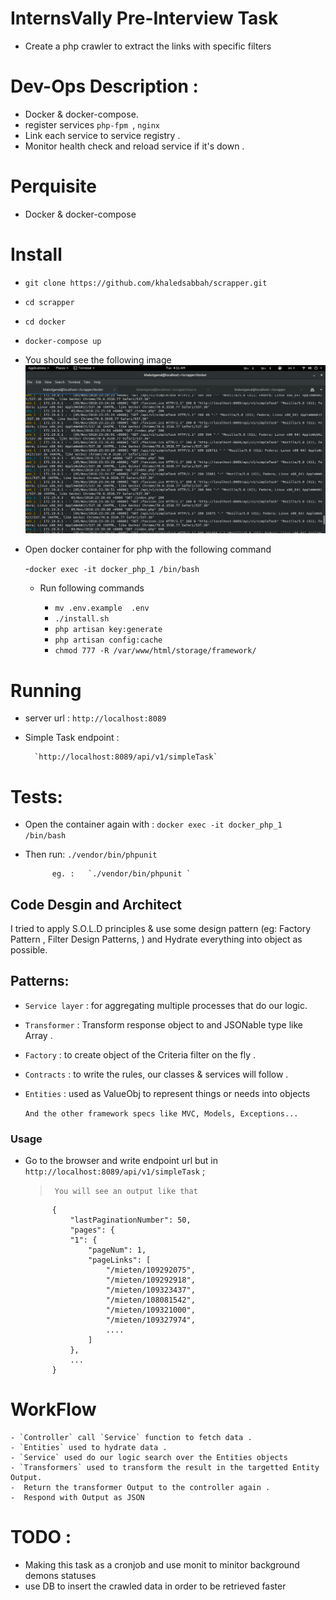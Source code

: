 # InternsVally Pre-Interview Task
-  Create a php crawler to extract the links with specific filters

# Dev-Ops Description :
- Docker & docker-compose. 
- register services  ``php-fpm ``, ``nginx``
- Link each service to service registry .
- Monitor health check and reload service if it's down .

# Perquisite
- Docker & docker-compose 


# Install
- `git clone https://github.com/khaledsabbah/scrapper.git`
- `cd scrapper`
- `cd docker`
- `docker-compose up`
- You should see the following image
![alt text](https://raw.githubusercontent.com/khaledsabbah/scrapper/master/images/docker.png)

- Open docker container for php with the following command 
    
    -`docker exec -it docker_php_1 /bin/bash`
    - Run following commands
       
        - `mv .env.example  .env`
        - `./install.sh`
        - `php artisan key:generate`
        - `php artisan config:cache`
        - `chmod 777 -R /var/www/html/storage/framework/`
        
# Running
- server url :   `http://localhost:8089`
- Simple Task endpoint :  

        `http://localhost:8089/api/v1/simpleTask`

# Tests:

- Open the container again with :  `docker exec -it docker_php_1 /bin/bash`
- Then run: `./vendor/bin/phpunit ` 
    
            eg. :   `./vendor/bin/phpunit `
## Code Desgin and Architect
I tried to apply S.O.L.D principles & use some design pattern (eg: Factory Pattern , Filter Design Patterns, ) and Hydrate everything into object as possible.

## Patterns:
- ``Service layer`` : for aggregating multiple processes that do our logic.
- ``Transformer`` : Transform response object to and JSONable type like Array .
-  ``Factory`` : to create object of the Criteria filter on the fly .
- ``Contracts`` : to write the rules, our classes & services will follow .
- ``Entities`` : used as ValueObj to represent things or needs into objects 

    ``And the other framework specs like MVC, Models, Exceptions...`` 

###  Usage
* Go to the browser and write endpoint url but in  ``http://localhost:8089/api/v1/simpleTask`` ;
    > ``` You will see an output like that```
            
            {
                "lastPaginationNumber": 50,
                "pages": {
                "1": {
                    "pageNum": 1,
                    "pageLinks": [
                        "/mieten/109292075",
                        "/mieten/109292918",
                        "/mieten/109323437",
                        "/mieten/108081542",
                        "/mieten/109321000",
                        "/mieten/109327974",
                        ....
                    ]
                },
                ...
            }

    
# WorkFlow

    - `Controller` call `Service` function to fetch data .
    - `Entities` used to hydrate data .
    - `Service` used do our logic search over the Entities objects 
    - `Transformers` used to transform the result in the targetted Entity Output.
    -  Return the transformer Output to the controller again .
    -  Respond with Output as JSON 
   
    
# TODO :
- Making this task as a cronjob and use monit to minitor background demons statuses
- use DB to insert the crawled data in order to be retrieved faster
